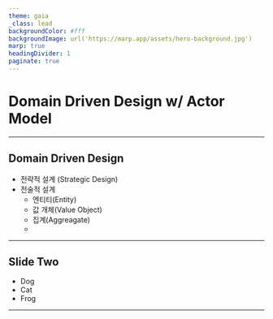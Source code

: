 ```yaml
---
theme: gaia
_class: lead
backgroundColor: #fff
backgroundImage: url('https://marp.app/assets/hero-background.jpg')
marp: true
headingDivider: 1
paginate: true
---
```


**Domain Driven Design**
w/ Actor Model
=====

---

## **Domain Driven Design**
<!-- _footer: "" -->


- 전략적 설계 (Strategic Design)
- 전술적 설계 
   - 엔티티(Entity)
   - 값 개체(Value Object)
   - 집계(Aggreagate)
   - 
---

## Slide Two

- Dog
- Cat
- Frog
---